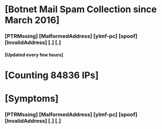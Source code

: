 # [Botnet Mail Spam Collection since March 2016]
### [PTRMssing] [MalformedAddress] [ylmf-pc] [spoof] [InvalidAddress] [.] [.]
#### [Updated every few hours]

# [Counting 84836 IPs]

# [Symptoms] 
###   [PTRMssing] [MalformedAddress] [ylmf-pc] [spoof] [InvalidAddress] [.] [.]
